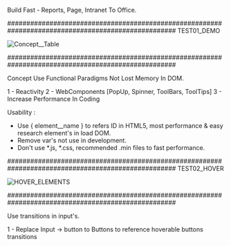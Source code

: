 Build Fast - Reports, Page, Intranet To Office.


####################################################################################################
TEST01_DEMO

![Concept__Table](https://user-images.githubusercontent.com/82796954/137357761-16bab74e-bea2-458f-b640-79098332ddde.png)

####################################################################################################

Concept Use Functional Paradigms Not Lost Memory In DOM.

  1 - Reactivity
  2 - WebComponents [PopUp, Spinner, ToolBars, ToolTips]
  3 - Increase Performance In Coding

Usability :
  * Use { element__name } to refers ID in HTML5, most performance & easy research element's in load DOM.
  * Remove var's not use in development.
  * Don't use *.js, *.css, recommended .min files to fast performance.

####################################################################################################
TEST02_HOVER


![HOVER_ELEMENTS](https://user-images.githubusercontent.com/82796954/137756492-e731443a-786b-4b9e-8844-32de4eec81d5.png)

####################################################################################################

Use transitions in input's.

  1 - Replace Input -> button to Buttons to reference hoverable buttons transitions
